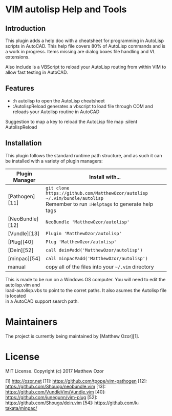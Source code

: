 VIM autolisp Help and Tools
=============

Introduction
------------

This plugin adds a help doc with a cheatsheet for programming in
AutoLisp scripts in AutoCAD. This help file covers 80% of AutoLisp
commands and is a work in progress.  Items missing are dialog boxes
file handling and VL extensions.

Also include is a VBScript to reload your AutoLisp routing from within
VIM to allow fast testing in AutoCAD.  

Features
------------
* :h autolisp       to open the AutoLisp cheatsheet
* :AutolispReload   generates a vbscript to load file through COM and reloads your Autolisp routine in AutoCAD

Suggestion to map a key to reload the AutoLisp file
map <F3> :silent AutolispReload<CR>

Installation
------------

This plugin follows the standard runtime path structure, and as such it can be installed with a variety of plugin managers:

| Plugin Manager | Install with... |
| ------------- | ------------- |
| [Pathogen][11] | `git clone https://github.com/MatthewOzor/autolisp ~/.vim/bundle/autolisp`<br/>Remember to run `:Helptags` to generate help tags |
| [NeoBundle][12] | `NeoBundle 'MatthewOzor/autolisp'` |
| [Vundle][13] | `Plugin 'MatthewOzor/autolisp'` |
| [Plug][40] | `Plug 'MatthewOzor/autolisp'` |
| [Dein][52] | `call dein#add('MatthewOzor/autolisp')` |
| [minpac][54] | `call minpac#add('MatthewOzor/autolisp')` |
| manual | copy all of the files into your `~/.vim` directory |

This is made to be run on a Windows OS computer. You will need to edit the autolisp.vim and <br/>
load-autolisp.vbs to point to the corret paths. It also asumes the Autolisp file is located <br/>
in a AutoCAD support search path.

# Maintainers
The project is currently being maintained by [Matthew Ozor][1].

# License

MIT License. Copyright (c) 2017 Matthew Ozor

[1] http://ozor.net
[11]: https://github.com/tpope/vim-pathogen
[12]: https://github.com/Shougo/neobundle.vim
[13]: https://github.com/VundleVim/Vundle.vim
[40]: https://github.com/junegunn/vim-plug
[52]: https://github.com/Shougo/dein.vim
[54]: https://github.com/k-takata/minpac/


